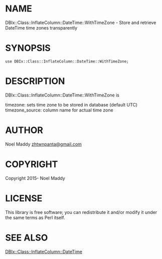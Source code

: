 # NAME

DBIx::Class::InflateColumn::DateTime::WithTimeZone - Store and retrieve DateTime time zones transparently

# SYNOPSIS

    use DBIx::Class::InflateColumn::DateTime::WithTimeZone;

# DESCRIPTION

DBIx::Class::InflateColumn::DateTime::WithTimeZone is

timezone: sets time zone to be stored in database (default UTC)
timezone\_source: column name for actual time zone

# AUTHOR

Noel Maddy <zhtwnpanta@gmail.com>

# COPYRIGHT

Copyright 2015- Noel Maddy

# LICENSE

This library is free software; you can redistribute it and/or modify
it under the same terms as Perl itself.

# SEE ALSO

[DBIx::Class::InflateColumn::DateTime](https://metacpan.org/pod/DBIx::Class::InflateColumn::DateTime)
